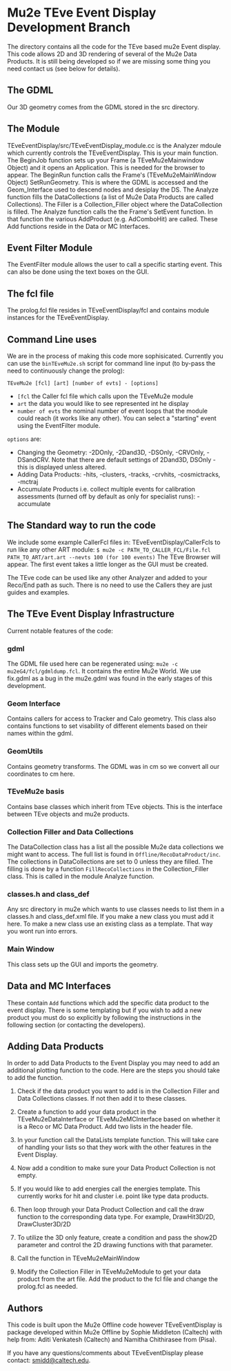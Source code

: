 # Mu2e TEve Event Display Development Branch
The directory contains all the code for the TEve based mu2e Event display. This code allows 2D and 3D rendering of several of the Mu2e Data Products. It is still being developed so if we are missing some thing you need contact us (see below for details).

## The GDML

Our 3D geometry comes from the GDML stored in the src directory.

## The Module
TEveEventDisplay/src/TEveEventDisplay_module.cc is the Analyzer mdoule which currently controls the TEveEventDisplay. This is your main function. The BeginJob function sets up your Frame (a TEveMu2eMainwindow Object) and it opens an Application. This is needed for the browser to appear.
The BeginRun function calls the Frame's (TEveMu2eMainWindow Object) SetRunGeometry. This is where the GDML is accessed and the Geom_Interface used to descend nodes and desiplay the DS.
The Analyze function fills the DataCollections (a list of Mu2e Data Products are called Collections). The Filler is a Collection_Filler object where the DataCollection is filled.
The Analyze function calls the the Frame's SetEvent function. In that function the various AddProduct (e.g. AdComboHit) are called. These Add functions reside in the Data or MC Interfaces.

## Event Filter Module

The EventFilter module allows the user to call a specific starting event. This can also be done using the text boxes on the GUI.

## The fcl file
The prolog.fcl file resides in TEveEventDisplay/fcl and contains module instances for the TEveEventDisplay.

## Command Line uses
We are in the process of making this code more sophisicated. Currently you can use the ```binTEveMu2e.sh``` script for command line input (to by-pass the need to continuously change the prolog):

```TEveMu2e [fcl] [art] [number of evts] - [options]```

* ```[fcl``` the Caller fcl file which calls upon the TEveMu2e module
* ```art``` the data you would like to see represented int he display
* ```number of evts``` the nominal number of event loops that the module could reach (it works like any other). You can select a "starting" event using the EventFilter module.

```options``` are:

* Changing the Geometry: -2DOnly, -2Dand3D, -DSOnly, -CRVOnly, -DSandCRV. Note that there are default settings of 2Dand3D, DSOnly - this is displayed unless altered.
* Adding Data Products: -hits, -clusters, -tracks, -crvhits, -cosmictracks, -mctraj
* Accumulate Products i.e. collect multiple events for calibration assessments (turned off by default as only for specialist runs): -accumulate

## The Standard way to run the code
We include some example CallerFcl files in: TEveEventDisplay/CallerFcls
to run like any other ART module: ```$ mu2e -c PATH_TO_CALLER_FCL/File.fcl PATH_TO_ART/art.art --nevts 100 (for 100 events)```
The TEve Browser will appear. The first event takes a little longer as the GUI must be created.

The TEve code can be used like any other Analyzer and added to your Reco/End path as such. There is no need to use the Callers they are just guides and examples.

## The TEve Event Display Infrastructure
Current notable features of the code:

### gdml
The GDML file used here can be regenerated using: ```mu2e -c mu2eG4/fcl/gdmldump.fcl```. It contains the entire Mu2e World. We use fix.gdml as a bug in the mu2e.gdml was found in the early stages of this development.

### Geom Interface
Contains callers for access to Tracker and Calo geometry. This class also contains functions to set visability of different elements based on their names within the gdml.

### GeomUtils

Contains geometry transforms. The GDML was in cm so we convert all our coordinates to cm here.

### TEveMu2e basis
Contains base classes which inherit from TEve objects. This is the interface between TEve objects and mu2e products.

### Collection Filler and Data Collections
The DataCollection class has a list all the possible Mu2e data collections we might want to access. The full list is found in ```Offline/RecoDataProduct/inc```. The collections in DataCollections are set to 0 unless they are filled. The filling is done by a function ```FillRecoCollections``` in the Collection_Filler class. This is called in the module Analyze function.

### classes.h and class_def

Any src directory in mu2e which wants to use classes needs to list them in a classes.h and class_def.xml file. If you make a new class you must add it here. To make a new class use an existing class as a template. That way you wont run into errors.

### Main Window

This class sets up the GUI and imports the geometry.

## Data and MC Interfaces

These contain ```Add``` functions which add the specific data product to the event display. There is some templating but if you wish to add a new product you must do so explicitly by following the instructions in the following section (or contacting the developers).

## Adding Data Products

In order to add Data Products to the Event Display you may need to add an additional plotting function to the code. Here are the steps you should take to add the function.

1. Check if the data product you want to add is in the Collection Filler and Data Collections classes. If not then add it to these classes.

2. Create a function to add your data product in the TEveMu2eDataInterface or TEveMu2eMCInterface based on whether it is a Reco or MC Data Product. Add two lists in the header file.

3. In your function call the DataLists template function. This will take care of handling your lists so that they work with the other features in the Event Display.

4. Now add a condition to make sure your Data Product Collection is not empty.

5. If you would like to add energies call the energies template. This currently works for hit and cluster i.e. point like type data products.

6. Then loop through your Data Product Collection and call the draw function to the corresponding data type. For example, DrawHit3D/2D, DrawCluster3D/2D

7. To utilize the 3D only feature, create a condition and pass the show2D parameter and control the 2D drawing functions with that parameter.

8. Call the function in TEveMu2eMainWindow

9. Modify the Collection Filler in TEveMu2eModule to get your data product from the art file. Add the product to the fcl file and change the prolog.fcl as needed.

## Authors

This code is built upon the Mu2e Offline code however TEveEventDisplay is package developed within Mu2e Offline by Sophie Middleton (Caltech) with help from: Aditi Venkatesh (Caltech) and Namitha Chithirasee from (Pisa).

If you have any questions/comments about TEveEventDisplay please contact: smidd@caltech.edu.
